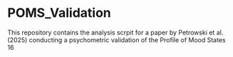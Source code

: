 # POMS_Validation

This repository contains the analysis scrpit for a paper by Petrowski et al. (2025) conducting a psychometric validation of the Profile of Mood States 16
